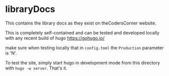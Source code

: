 # libraryDocs
This contains the library docs as they exist on theCodersCorner website.

This is completely self-contained and can be tested and developed locally with any recent build of hugo https://gohugo.io/

make sure when testing locally that in `config.toml` the `Production` parameter is 'N'. 

To test the site, simply start hugo in development mode from this directory with `hugo -w server`. That's it. 